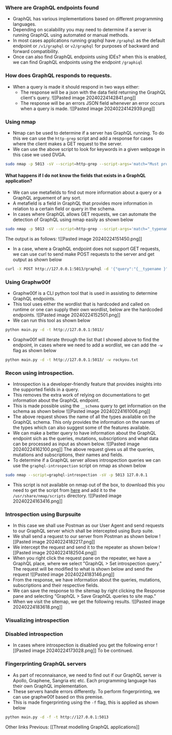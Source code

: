 ### Where are GraphQL endpoints found
- GraphQL has various implementations based on different programming languages.
- Depending on scalability you may need to determine if a server is running GraphQL using automated or manual methods.
- In most cases applications running graphql have `/graphql` as the default endpoint or `/v1/graphql` or `v2/graphql` for purposes of backward and forward compatibility.
- Once can also find GraphQL endpoints using IDEs? when this is enabled, we can find GraphQL endpoints using the endpoint `/graphiql` 
### How does GraphQL responds to requests.
- When a query is made it should respond in two ways either:
	- The response will be a json with the data field returning the GraphQL client's query.
	![[Pasted image 20240224142841.png]]
	- The response will be an errors JSON field whenever an error occurs when a query is made.
	![[Pasted image 20240224142939.png]]
### Using nmap
- Nmap can be used to determine if a server has GraphQL running. To do this we can use the `http-grep` script and add a response for cases where the client makes a GET request to the server.
- We can use the above script to look for keywords in a given webpage in this case we used DVGA.
```sh
sudo nmap -p 5013 -sV --script=http-grep --script-args='match="Must provide query string", http-grep.url="/graphql"' 127.0.0.1
```
#### What happens if I do not know the fields that exists in a GraphQL application?
- We can use metafields to find out more information about a query or a GraphQL arguement of any sort.
- A metafield is a field in GraphQL that provides more information in relation to a certain field or query in the schema.
- In cases where GraphQL allows GET requests, we can automate the detection of GraphQL using nmap easily as shown below
```sh
sudo nmap -p 5013 -sV --script=http-grep --script-args='match="_typename", http-grep.url="/graphql?query=\{__typename\}"' 127.0.0.1
```
The output is as follows:
![[Pasted image 20240224151450.png]]
- In a case, where a GraphQL endpoint does not support GET requests, we can use curl to send make POST requests to the server and get output as shown below
```sh
curl -X POST http://127.0.0.1:5013/graphql -d '{"query":"{__typename }"}'-H "Content-Type: application/json"
```
### Using Graphw00f
- Graphw00f is a CLI python tool that is used in assisting to determine GraphQL endpoints.
- This tool uses either the wordlist that is hardcoded and called on runtime or one can supply their own wordlist, below are the hardcoded endpoints.
![[Pasted image 20240224152501.png]]
- We can run this tool as shown below
```sh
python main.py -d -t http://127.0.0.1:5013/
```
- Graphw00f will iterate through the list that I showed above to find the endpoint, in cases where we need to add a wordlist, we can add the `-w` flag as shown below
```sh
python main.py -d -t http://127.0.0.1:5013/ -w rockyou.txt
```
### Recon using introspection.
- Introspection is a developer-friendly feature that provides insights into the supported fields in a query.
- This removes the extra work of relying on documentations to get information about the GraphQL endpoint.
- This is made possible using the `__schema` query to get information on the schema as shown below
![[Pasted image 20240224161006.png]]
- The above request shows the name of all the types available on the GraphQL schema. This only provides the information on the names of the types which can also suggest some of the features available.
- We can make a better query to have information about the GraphQL endpoint sich as the queries, mutations, subscriptions and what data can be processed as input as shown below.
![[Pasted image 20240224162100.png]]
The above request gives us all the queries, mutations and subscriptions, their names and fields.
- To determine if a GraphQL server allows introspection queries we can use the `graphql-introspection` script on nmap as shown below
```sh
sudo nmap --script=graphql-introspection -sV -p 5013 127.0.0.1
```
- This script is not available on nmap out of the box, to download this you need to get the script from [here](https://github.com/dolevf/nmap-graphql-introspection-nse/blob/master/graphql-introspection.nse) and add it to the `/usr/share/nmap/scripts` directory.
![[Pasted image 20240224163416.png]]
### Introspection using Burpsuite
- In this case we shall use Postman as our User Agent and send requests to our GraphQL server which shall be intercepted using Burp suite.
- We shall send a request to our server from Postman as shown below
![[Pasted image 20240224182217.png]]
- We intercept the request and send it to the repeater as shown below
![[Pasted image 20240224182504.png]]
- When you right click the request pane on the repeater, we have a GraphQL place, where we select "GraphQL > Set introspection query." The request will be modified to what is shown below and send the request
![[Pasted image 20240224183146.png]]
- From the response, we have information about the queries, mutations, subscriptions and their respective fields.
- We can save the response to the sitemap by right clicking the Response pane and selecting "GraphQL > Save GraphQL queries to site map."
- When we visit the sitemap, we get the following results.
![[Pasted image 20240224183618.png]]

### Visualizing introspection

### Disabled introspection
- In cases where introspection is disabled you get the following error
![[Pasted image 20240224173028.png]]
To be continued.
### Fingerprinting GraphQL servers
- As part of reconnaisance, we need to find out if our GraphQL server is Apollo, Graphene, Sangria etc etc. Each programming language has their own GraphQL implementation.
- These servers handle errors differently. To perform fingerprinting, we can use graphw00f based on this premise. 
- This is made fingerprinting using the `-f` flag, this is applied as shown below
```sh
python main.py -d -f -t http://127.0.0.1:5013
```

Other links
Previous: [[Threat modelling GraphQL applications]]
